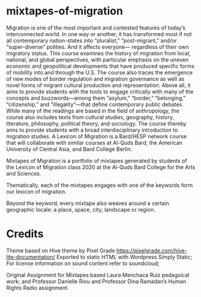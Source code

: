 # mixtapes-of-migration

Migration is one of the most important and contested features of today’s interconnected world. In one way or another, it has transformed most if not all contemporary nation-states into “pluralist,” “post-migrant,” and/or “super-diverse” polities. And it affects everyone— regardless of their own migratory status. This course examines the history of migration from local, national, and global perspectives, with particular emphasis on the uneven economic and geopolitical developments that have produced specific forms of mobility into and through the U.S. The course also traces the emergence of new modes of border regulation and migration governance as well as novel forms of migrant cultural production and representation. Above all, it aims to provide students with the tools to engage critically with many of the concepts and buzzwords—among them “asylum,” “border,” “belonging,” “citizenship,” and “illegality”—that define contemporary public debates. While many of the readings are based in the field of anthropology, the course also includes texts from cultural studies, geography, history, literature, philosophy, political theory, and sociology. The course thereby aims to provide students with a broad interdisciplinary introduction to migration studies. A Lexicon of Migration is a Bard/HESP network course that will collaborate with similar courses at Al-Quds Bard, the American University of Central Asia, and Bard College Berlin.

Mixtapes of Migration is a portfolio of mixtapes generated by students of the Lexicon of Migration class 2020 at the Al-Quds Bard College for the Arts and Sciences.

Thematically, each of the mixtapes engages with one of the keywords form our lexicon of
migration.

Beyond the keyword, every mixtape also weaves around a certain geographic locale: a place,
space, city, landscape or region.

# Credits

Theme based on Hive theme by Pixel Grade https://pixelgrade.com/hive-lite-documentation/ 
Exported to static HTML with Wordpress Simply Static;
For license information on sound content refer to soundcloud;

Original Assignment for Mixtapes based Laura Menchaca Ruiz pedagoical work; and  Professor Danielle Riou and Professor Dina Ramadan’s Human Rights Radio assignment.

